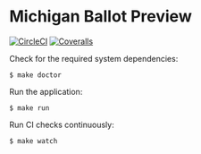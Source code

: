 # Michigan Ballot Preview

[![CircleCI](https://img.shields.io/circleci/build/github/citizenlabsgr/ballotshare)](https://circleci.com/gh/citizenlabsgr/ballotshare)
[![Coveralls](https://img.shields.io/coveralls/github/citizenlabsgr/ballotshare)](https://coveralls.io/github/citizenlabsgr/ballotshare)

Check for the required system dependencies:

```
$ make doctor
```

Run the application:

```
$ make run
```

Run CI checks continuously:

```
$ make watch
```
